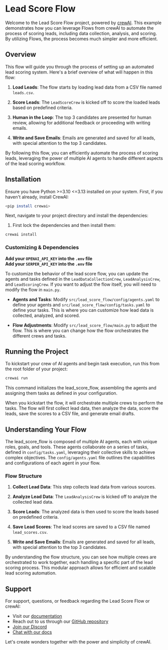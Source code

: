 # Lead Score Flow

Welcome to the Lead Score Flow project, powered by [crewAI](https://crewai.com). This example demonstrates how you can leverage Flows from crewAI to automate the process of scoring leads, including data collection, analysis, and scoring. By utilizing Flows, the process becomes much simpler and more efficient.

## Overview

This flow will guide you through the process of setting up an automated lead scoring system. Here's a brief overview of what will happen in this flow:

1. **Load Leads**: The flow starts by loading lead data from a CSV file named `leads.csv`.

2. **Score Leads**: The `LeadScoreCrew` is kicked off to score the loaded leads based on predefined criteria.

3. **Human in the Loop**: The top 3 candidates are presented for human review, allowing for additional feedback or proceeding with writing emails.

4. **Write and Save Emails**: Emails are generated and saved for all leads, with special attention to the top 3 candidates.

By following this flow, you can efficiently automate the process of scoring leads, leveraging the power of multiple AI agents to handle different aspects of the lead scoring workflow.

## Installation

Ensure you have Python >=3.10 <=3.13 installed on your system. First, if you haven't already, install CrewAI:

```bash
<pip install crewai>
```

Next, navigate to your project directory and install the dependencies:

1. First lock the dependencies and then install them:

```bash
crewai install
```

### Customizing & Dependencies

**Add your `OPENAI_API_KEY` into the `.env` file**  
**Add your `SERPER_API_KEY` into the `.env` file**

To customize the behavior of the lead score flow, you can update the agents and tasks defined in the `LeadDataCollectionCrew`, `LeadAnalysisCrew`, and `LeadScoringCrew`. If you want to adjust the flow itself, you will need to modify the flow in `main.py`.

- **Agents and Tasks**: Modify `src/lead_score_flow/config/agents.yaml` to define your agents and `src/lead_score_flow/config/tasks.yaml` to define your tasks. This is where you can customize how lead data is collected, analyzed, and scored.

- **Flow Adjustments**: Modify `src/lead_score_flow/main.py` to adjust the flow. This is where you can change how the flow orchestrates the different crews and tasks.

## Running the Project

To kickstart your crew of AI agents and begin task execution, run this from the root folder of your project:

```bash
crewai run
```

This command initializes the lead_score_flow, assembling the agents and assigning them tasks as defined in your configuration.

When you kickstart the flow, it will orchestrate multiple crews to perform the tasks. The flow will first collect lead data, then analyze the data, score the leads, save the scores to a CSV file, and generate email drafts.

## Understanding Your Flow

The lead_score_flow is composed of multiple AI agents, each with unique roles, goals, and tools. These agents collaborate on a series of tasks, defined in `config/tasks.yaml`, leveraging their collective skills to achieve complex objectives. The `config/agents.yaml` file outlines the capabilities and configurations of each agent in your flow.

### Flow Structure

1. **Collect Lead Data**: This step collects lead data from various sources.

2. **Analyze Lead Data**: The `LeadAnalysisCrew` is kicked off to analyze the collected lead data.

3. **Score Leads**: The analyzed data is then used to score the leads based on predefined criteria.

4. **Save Lead Scores**: The lead scores are saved to a CSV file named `lead_scores.csv`.

5. **Write and Save Emails**: Emails are generated and saved for all leads, with special attention to the top 3 candidates.

By understanding the flow structure, you can see how multiple crews are orchestrated to work together, each handling a specific part of the lead scoring process. This modular approach allows for efficient and scalable lead scoring automation.

## Support

For support, questions, or feedback regarding the Lead Score Flow or crewAI:

- Visit our [documentation](https://docs.crewai.com)
- Reach out to us through our [GitHub repository](https://github.com/joaomdmoura/crewai)
- [Join our Discord](https://discord.com/invite/X4JWnZnxPb)
- [Chat with our docs](https://chatg.pt/DWjSBZn)

Let's create wonders together with the power and simplicity of crewAI.
